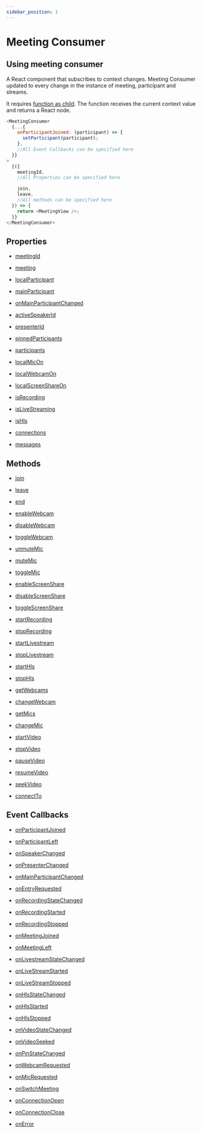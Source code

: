 ```yaml
---
sidebar_position: 1
---
```


# Meeting Consumer

## Using meeting consumer

A React component that subscribes to context changes. Meeting Consumer updated to every change in the instance of meeting, participant and streams.

It requires <a href="https://reactjs.org/docs/render-props.html#using-props-other-than-render">function as child</a>. The function receives the current context value and returns a React node.

```js title="Meeting Provider"
<MeetingConsumer
  {...{
    onParticipantJoined: (participant) => {
      setParticipant(participant);
    },
    //All Event Callbacks can be specified here
  }}
>
  {({
    meetingId,
    //All Properties can be specified here

    join,
    leave,
    //All methods can be specified here
  }) => {
    return <MeetingView />;
  }}
</MeetingConsumer>
```

## Properties

<div class="row">
<div class="col col--4 margin-bottom--sm" >

- [meetingId](./use-meeting/properties#meetingid)

</div>

<div class="col col--4 margin-bottom--sm" >

- [meeting](./use-meeting/properties#meeting)

</div>

<div class="col col--4 margin-bottom--sm" >

- [localParticipant](./use-meeting/properties#localparticipant)

</div>
<div class="col col--4 margin-bottom--sm" >

- [mainParticipant](./use-meeting/properties#mainparticipant)

</div>
<div class="col col--4 margin-bottom--sm" >

- [onMainParticipantChanged](./use-meeting/properties#onmainparticipantchanged)

</div>
<div class="col col--4 margin-bottom--sm" >

- [activeSpeakerId](./use-meeting/properties#activespeakerid)

</div>
<div class="col col--4 margin-bottom--sm" >

- [presenterId](./use-meeting/properties#presenterid)

</div>
<div class="col col--4 margin-bottom--sm" >

- [pinnedParticipants](./use-meeting/properties#pinnedparticipants)

</div>
<div class="col col--4 margin-bottom--sm" >

- [participants](./use-meeting/properties#participants)

</div>
<div class="col col--4 margin-bottom--sm" >

- [localMicOn](./use-meeting/properties#localmicon)

</div>
<div class="col col--4 margin-bottom--sm" >

- [localWebcamOn](./use-meeting/properties#localwebcamon)

</div>
<div class="col col--4 margin-bottom--sm" >

- [localScreenShareOn](./use-meeting/properties#localscreenshareon)

</div>

<div class="col col--4 margin-bottom--sm" >

- [isRecording](./use-meeting/properties#isrecording)

</div>
<div class="col col--4 margin-bottom--sm" >

- [isLiveStreaming](./use-meeting/properties#islivestreaming)

</div>
<div class="col col--4 margin-bottom--sm" >

- [isHls](./use-meeting/properties#ishls)

</div>
<div class="col col--4 margin-bottom--sm" >

- [connections](./use-meeting/properties#connections)

</div>
<div class="col col--4 margin-bottom--sm" >

- [messages](./use-meeting/properties#messages)

</div>
</div>

## Methods

<div class="row">
<div class="col col--4 margin-bottom--sm" >

- [join](./use-meeting/methods#join)

</div>
<div class="col col--4 margin-bottom--sm" >

- [leave](./use-meeting/methods#leave)

</div>
<div class="col col--4 margin-bottom--sm" >

- [end](./use-meeting/methods#end)

</div>
<div class="col col--4 margin-bottom--sm" >

- [enableWebcam](./use-meeting/methods#enablewebcam)

</div>
<div class="col col--4 margin-bottom--sm" >

- [disableWebcam](./use-meeting/methods#disablewebcam)

</div>
<div class="col col--4 margin-bottom--sm" >

- [toggleWebcam](./use-meeting/methods#togglewebcam)

</div>
<div class="col col--4 margin-bottom--sm" >

- [unmuteMic](./use-meeting/methods#unmutemic)

</div>
<div class="col col--4 margin-bottom--sm" >

- [muteMic](./use-meeting/methods#mutemic)

</div>
<div class="col col--4 margin-bottom--sm" >

- [toggleMic](./use-meeting/methods#togglemic)

</div>
<div class="col col--4 margin-bottom--sm" >

- [enableScreenShare](./use-meeting/methods#enablescreenshare)

</div>
<div class="col col--4 margin-bottom--sm" >

- [disableScreenShare](./use-meeting/methods#disablescreenshare)

</div>
<div class="col col--4 margin-bottom--sm" >

- [toggleScreenShare](./use-meeting/methods#togglescreenshare)

</div>
<div class="col col--4 margin-bottom--sm" >

- [startRecording](./use-meeting/methods#startrecording)

</div>
<div class="col col--4 margin-bottom--sm" >

- [stopRecording](./use-meeting/methods#stoprecording)

</div>
<div class="col col--4 margin-bottom--sm" >

- [startLivestream](./use-meeting/methods#startlivestream)

</div>
<div class="col col--4 margin-bottom--sm" >

- [stopLivestream](./use-meeting/methods#stoplivestream)

</div>
<div class="col col--4 margin-bottom--sm" >

- [startHls](./use-meeting/methods#starthls)

</div>
<div class="col col--4 margin-bottom--sm" >

- [stopHls](./use-meeting/methods#stophls)

</div>
<div class="col col--4 margin-bottom--sm" >

- [getWebcams](./use-meeting/methods#getwebcams)

</div>
<div class="col col--4 margin-bottom--sm" >

- [changeWebcam](./use-meeting/methods#changewebcam)

</div>
<div class="col col--4 margin-bottom--sm" >

- [getMics](./use-meeting/methods#getmics)

</div>
<div class="col col--4 margin-bottom--sm" >

- [changeMic](./use-meeting/methods#changemic)

</div>
<div class="col col--4 margin-bottom--sm" >

- [startVideo](./use-meeting/methods#startvideo)

</div>
<div class="col col--4 margin-bottom--sm" >

- [stopVideo](./use-meeting/methods#stopvideo)

</div>
<div class="col col--4 margin-bottom--sm" >

- [pauseVideo](./use-meeting/methods#pausevideo)

</div>
<div class="col col--4 margin-bottom--sm" >

- [resumeVideo](./use-meeting/methods#resumevideo)

</div>
<div class="col col--4 margin-bottom--sm" >

- [seekVideo](./use-meeting/methods#seekvideo)

</div>
<div class="col col--4 margin-bottom--sm" >

- [connectTo](./use-meeting/methods#connectto)

</div>
</div>

## Event Callbacks

<div class="row">
<div class="col col--4 margin-bottom--sm" >

- [onParticipantJoined](./use-meeting/events#onparticipantjoined)

</div>
<div class="col col--4 margin-bottom--sm" >

- [onParticipantLeft](./use-meeting/events#onparticipantleft)

</div>
<div class="col col--4 margin-bottom--sm" >

- [onSpeakerChanged](./use-meeting/events#onspeakerchanged)

</div>
<div class="col col--4 margin-bottom--sm" >

- [onPresenterChanged](./use-meeting/events#onpresenterchanged)

</div>
<div class="col col--4 margin-bottom--sm" >

- [onMainParticipantChanged](./use-meeting/events#onmainparticipantchanged)

</div>
<div class="col col--4 margin-bottom--sm" >

- [onEntryRequested](./use-meeting/events#onentryrequested)

</div>
<div class="col col--4 margin-bottom--sm" >

- [onRecordingStateChanged](./use-meeting/events#onrecordingstatechanged)

</div>
<div class="col col--4 margin-bottom--sm" >

- [onRecordingStarted](./use-meeting/events#onrecordingstarted)

</div>
<div class="col col--4 margin-bottom--sm" >

- [onRecordingStopped](./use-meeting/events#onrecordingstopped)

</div>
<div class="col col--4 margin-bottom--sm" >

- [onMeetingJoined](./use-meeting/events#onmeetingjoined)

</div>
<div class="col col--4 margin-bottom--sm" >

- [onMeetingLeft](./use-meeting/events#onmeetingleft)

</div>
<div class="col col--4 margin-bottom--sm" >

- [onLivestreamStateChanged](./use-meeting/events#onlivestreamstatechanged)

</div>
<div class="col col--4 margin-bottom--sm" >

- [onLiveStreamStarted](./use-meeting/events#onlivestreamstarted)

</div>
<div class="col col--4 margin-bottom--sm" >

- [onLiveStreamStopped](./use-meeting/events#onlivestreamstopped)

</div>
<div class="col col--4 margin-bottom--sm" >

- [onHlsStateChanged](./use-meeting/events#onhlsstatechanged)

</div>
<div class="col col--4 margin-bottom--sm" >

- [onHlsStarted](./use-meeting/events#onhlsstarted)

</div>
<div class="col col--4 margin-bottom--sm" >

- [onHlsStopped](./use-meeting/events#onhlsstopped)

</div>
<div class="col col--4 margin-bottom--sm" >

- [onVideoStateChanged](./use-meeting/events#onvideostatechanged)

</div>
<div class="col col--4 margin-bottom--sm" >

- [onVideoSeeked](./use-meeting/events#onvideoseeked)

</div>
<div class="col col--4 margin-bottom--sm" >

- [onPinStateChanged](./use-meeting/events#onpinstatechanged)

</div>
<div class="col col--4 margin-bottom--sm" >

- [onWebcamRequested](./use-meeting/events#onwebcamrequested)

</div>
<div class="col col--4 margin-bottom--sm" >

- [onMicRequested](./use-meeting/events#onmicrequested)

</div>
<div class="col col--4 margin-bottom--sm" >

- [onSwitchMeeting](./use-meeting/events#onswitchmeeting)

</div>
<div class="col col--4 margin-bottom--sm" >

- [onConnectionOpen](./use-meeting/events#onconnectionopen)

</div>
<div class="col col--4 margin-bottom--sm" >

- [onConnectionClose](./use-meeting/events#onconnectionclose)

</div>
<div class="col col--4 margin-bottom--sm" >

- [onError](./use-meeting/events#onerror)

</div>
</div>
